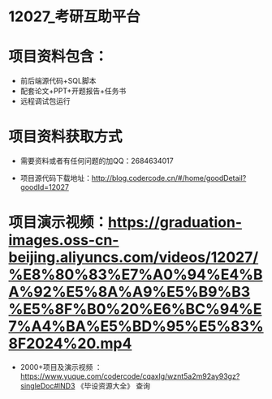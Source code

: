  #  12027_考研互助平台
 
 #  项目资料包含：
 *  前后端源代码+SQL脚本
 *  配套论文+PPT+开题报告+任务书
 *  远程调试包运行

 #  项目资料获取方式
 *  需要资料或者有任何问题的加QQ：2684634017

 *  项目源代码下载地址：http://blog.codercode.cn/#/home/goodDetail?goodId=12027
   
 #  项目演示视频：https://graduation-images.oss-cn-beijing.aliyuncs.com/videos/12027/%E8%80%83%E7%A0%94%E4%BA%92%E5%8A%A9%E5%B9%B3%E5%8F%B0%20%E6%BC%94%E7%A4%BA%E5%BD%95%E5%83%8F2024%20.mp4
          
 *  2000+项目及演示视频 ：https://www.yuque.com/codercode/cqaxlg/wznt5a2m92ay93gz?singleDoc#lND3 《毕设资源大全》
   查询
